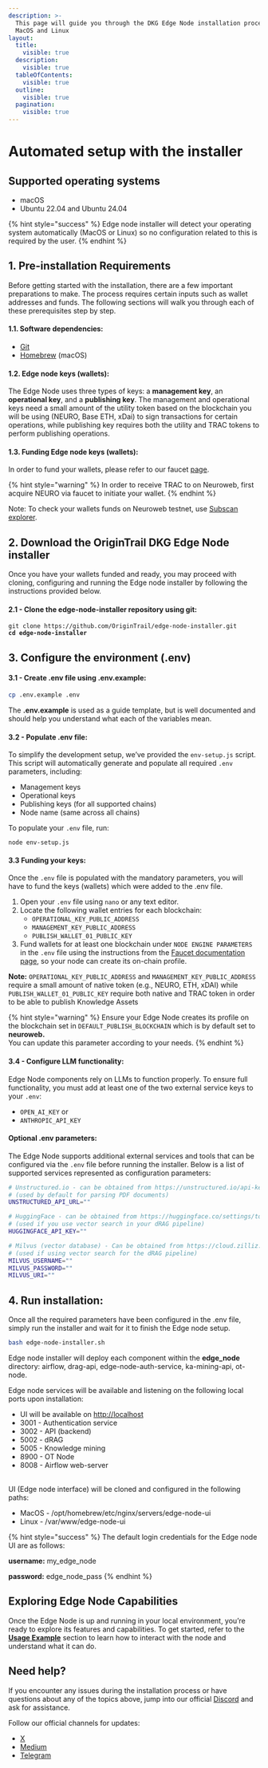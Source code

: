 ```yaml
---
description: >-
  This page will guide you through the DKG Edge Node installation process for
  MacOS and Linux
layout:
  title:
    visible: true
  description:
    visible: true
  tableOfContents:
    visible: true
  outline:
    visible: true
  pagination:
    visible: true
---
```


# Automated setup with the installer

## Supported operating systems

* macOS
* Ubuntu 22.04 and Ubuntu 24.04

{% hint style="success" %}
Edge node installer will detect your operating system automatically (MacOS or Linux) so no configuration related to this is required by the user.
{% endhint %}

## 1. Pre-installation Requirements

Before getting started with the installation, there are a few important preparations to make. The process requires certain inputs such as wallet addresses and funds. The following sections will walk you through each of these prerequisites step by step.

#### 1.1. Software dependencies:

* [Git](https://git-scm.com/downloads)&#x20;
* [Homebrew](https://brew.sh/) (macOS)

#### 1.2. Edge node keys (wallets):

The Edge Node uses three types of keys: a **management key**, an **operational key**, and a **publishing key**. The management and operational keys need a small amount of the utility token based on the blockchain you will be using (NEURO, Base ETH, xDai) to sign transactions for certain operations, while publishing key requires both the utility and TRAC tokens to perform publishing operations.&#x20;

#### 1.3. Funding Edge node keys (wallets):

In order to fund your wallets, please refer to our faucet [page](https://docs.origintrail.io/useful-resources/test-token-faucet).

{% hint style="warning" %}
In order to receive TRAC to on Neuroweb, first acquire NEURO via faucet to initiate your wallet.
{% endhint %}

Note: To check your wallets funds on Neuroweb testnet, use [Subscan explorer](https://neuroweb-testnet.subscan.io/). &#x20;

## 2. Download the OriginTrail DKG Edge Node installer

Once you have your wallets funded and ready, you may proceed with cloning, configuring and running the Edge node installer by following the instructions provided below.

#### 2.1 - Clone the edge-node-installer repository using git:

<pre class="language-sh"><code class="lang-sh">git clone https://github.com/OriginTrail/edge-node-installer.git
<strong>cd edge-node-installer
</strong></code></pre>

## 3. Configure the environment (.env)

#### 3.1 - Create .env file using .env.example:

```bash
cp .env.example .env
```

The **.env.example** is used as a guide template, but is well documented and should help you understand what each of the variables mean.

#### **3.2 - Populate .env file:**&#x20;

To simplify the development setup, we’ve provided the `env-setup.js` script. This script will automatically generate and populate all required `.env` parameters, including:

* Management keys
* Operational keys
* Publishing keys (for all supported chains)
* Node name (same across all chains)

To populate your `.env` file, run:

```
node env-setup.js
```

#### 3.3 Funding your keys:

Once the `.env` file is populated with the mandatory parameters, you will have to fund the keys (wallets) which were added to the .env file.&#x20;

1. Open your `.env` file using `nano` or any text editor.
2. Locate the following wallet entries for each blockchain:
   * `OPERATIONAL_KEY_PUBLIC_ADDRESS`&#x20;
   * `MANAGEMENT_KEY_PUBLIC_ADDRESS` &#x20;
   * `PUBLISH_WALLET_01_PUBLIC_KEY`
3. Fund wallets for at least one blockchain under `NODE ENGINE PARAMETERS` in the `.env` file using the instructions from the [Faucet documentation page](../../../useful-resources/test-token-faucet.md), so your node can create its on-chain profile.&#x20;

**Note:** `OPERATIONAL_KEY_PUBLIC_ADDRESS`  and `MANAGEMENT_KEY_PUBLIC_ADDRESS`  require a small amount of native token (e.g., NEURO, ETH, xDAI) while `PUBLISH_WALLET_01_PUBLIC_KEY`  require both native and TRAC token in order to be able to publish Knowledge Assets

{% hint style="warning" %}
Ensure your Edge Node creates its profile on the blockchain set in `DEFAULT_PUBLISH_BLOCKCHAIN` which is by default set to **neuroweb.** \
You can update this parameter according to your needs.
{% endhint %}

#### 3.4  - Configure LLM functionality:

Edge Node components rely on LLMs to function properly. To ensure full functionality, you must add at least one of the two external service keys to your `.env`:&#x20;

* `OPEN_AI_KEY` or&#x20;
* `ANTHROPIC_API_KEY`

#### Optional .env parameters:

The Edge Node supports additional external services and tools that can be configured via the `.env` file before running the installer. Below is a list of supported services represented as configuration parameters:

```sh
# Unstructured.io - can be obtained from https://unstructured.io/api-key-free 
# (used by default for parsing PDF documents)
UNSTRUCTURED_API_URL=""

# HuggingFace - can be obtained from https://huggingface.co/settings/tokens 
# (used if you use vector search in your dRAG pipeline)
HUGGINGFACE_API_KEY=""

# Milvus (vector database) - Can be obtained from https://cloud.zilliz.com/ 
# (used if using vector search for the dRAG pipeline)
MILVUS_USERNAME=""
MILVUS_PASSWORD=""
MILVUS_URI=""
```

## 4. Run installation: <a href="#id-3.-execute-the-installer-by-running" id="id-3.-execute-the-installer-by-running"></a>

Once all the required parameters have been configured in the .env file, simply run the installer and wait for it to finish the Edge node setup.

```bash
bash edge-node-installer.sh
```

Edge node installer will deploy each component within the **edge\_node** directory: airflow, drag-api, edge-node-auth-service, ka-mining-api, ot-node.

Edge node services will be available and listening on the following local ports upon installation:

* UI will be available on [http://localhost](http://localhost)
* 3001 - Authentication service
* 3002 - API (backend)
* 5002 - dRAG
* 5005 - Knowledge mining
* 8900 - OT Node
* 8008 - Airflow web-server

\
UI (Edge node interface) will be cloned and configured in the following paths:

* MacOS - /opt/homebrew/etc/nginx/servers/edge-node-ui
* Linux - /var/www/edge-node-ui

{% hint style="success" %}
The default login credentials for the Edge node UI are as follows:

**username:** my\_edge\_node

**password:** edge\_node\_pass
{% endhint %}

## Exploring Edge Node Capabilities

Once the Edge Node is up and running in your local environment, you’re ready to explore its features and capabilities. To get started, refer to the [**Usage Example**](usage-example.md) section to learn how to interact with the node and understand what it can do.

## Need help? <a href="#need-help" id="need-help"></a>

If you encounter any issues during the installation process or have questions about any of the topics above, jump into our official [Discord](https://discord.gg/xCaY7hvNwD) and ask for assistance.

Follow our official channels for updates:

* [X](https://x.com/origin_trail)
* [Medium](https://medium.com/origintrail)
* [Telegram](https://t.me/origintrail)

